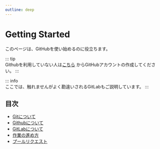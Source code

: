 ```yaml
---
outline: deep
---
```


# Getting Started
このページは、GitHubを使い始めるのに役立ちます。

::: tip  
Githubを利用していない人は[こちら](https://github.com/) からGitHubアカウントの作成してください。
:::

::: info  
ここでは、触れませんがよく勘違いされるGitLabもご説明しています。
:::

## 目次

- [Gitについて](git)
- [Githubについて](github)
- [GitLabについて](gitLab)
- [作業の進め方](howtoproceed)
- [プールリクエスト](pullrequest)